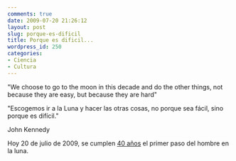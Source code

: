 ```yaml
---
comments: true
date: 2009-07-20 21:26:12
layout: post
slug: porque-es-dificil
title: Porque es dificil...
wordpress_id: 250
categories:
- Ciencia
- Cultura
---
```


"We choose to go to the moon in this decade and do the other things, not because they are easy, but because they are hard"

"Escogemos ir a la Luna y hacer las otras cosas, no porque sea fácil, sino porque es difícil."

John Kennedy

  






  


Hoy 20 de julio de 2009, se cumplen [40 años](http://wechoosethemoon.org/desde) el primer paso del hombre en la luna.



